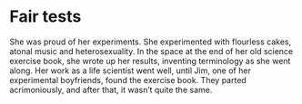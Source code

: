 Fair tests==========



She was proud of her experiments. She experimented with flourless cakes, atonal music and heterosexuality. In the space at the end of her old science exercise book, she wrote up her results, inventing terminology as she went along. Her work as a life scientist went well, until Jim, one of her experimental boyfriends, found the exercise book. They parted acrimoniously, and after that, it wasn’t quite the same.